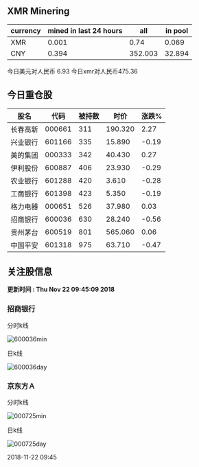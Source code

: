 ## XMR Minering

|currency|mined in last 24 hours|all|in pool|
|---|---|---|---|
|XMR|0.001|0.74|0.069|
|CNY|0.394|352.003|32.894|

今日美元对人民币 6.93	今日xmr对人民币475.36


## 今日重仓股 

|股名|代码|被持数|时价|涨跌%|
|---|---|---|---|---|
|长春高新|000661|311|190.320|2.27|
|兴业银行|601166|335|15.890|-0.19|
|美的集团|000333|342|40.430|0.27|
|伊利股份|600887|406|23.930|-0.29|
|农业银行|601288|420|3.610|-0.28|
|工商银行|601398|423|5.350|-0.19|
|格力电器|000651|526|37.980|0.03|
|招商银行|600036|630|28.240|-0.56|
|贵州茅台|600519|801|565.060|0.06|
|中国平安|601318|975|63.710|-0.47|

## 关注股信息
**更新时间 : Thu Nov 22 09:45:09 2018**
### 招商银行 
分时k线

![600036min](http://image.sinajs.cn/newchart/min/n/sh600036.gif)

日k线

![600036day](http://image.sinajs.cn/newchart/daily/n/sh600036.gif)

### 京东方Ａ 
分时k线

![000725min](http://image.sinajs.cn/newchart/min/n/sz000725.gif)

日k线

![000725day](http://image.sinajs.cn/newchart/daily/n/sz000725.gif)

2018-11-22 09:45